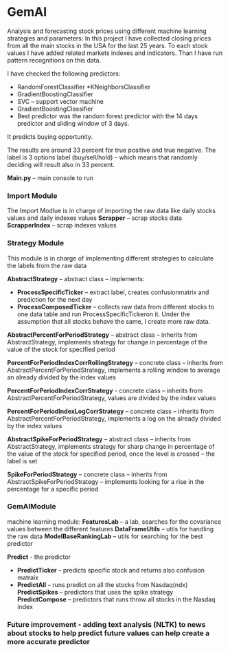 # GemAI
Analysis and forecasting stock prices using different machine learning strategies and parameters:
In this project I have collected closing prices from all the main stocks in the USA for the last 25 years.
To each stock values I have added related markets indexes and indicators. Than I have run pattern recognitions on this data.

I have checked the following predictors:
* RandomForestClassifier
*KNeighborsClassifier 
* GradientBoostingClassifier
* SVC – support vector machine
* GradientBoostingClassifier
* Best predictor was the random forest predictor with the 14 days predictor and sliding window of 3 days.

It predicts buying opportunity.

The results are around 33 percent for true positive and true negative. The label is 3 options label (buy/sell/hold) – which means that randomly deciding will result also in 33 percent.

**Main.py** – main console to run

### Import Module
The Import Modlue is in charge of importing the raw data like daily stocks values and daily indexes values
**Scrapper** – scrap stocks data
**ScrapperIndex** – scrap indexes values

### **Strategy Module** 
This module is in charge of implementing different strategies to calculate the labels from the raw data

**AbstractStrategy** – abstract class – implements:
* **ProcessSpecificTicker** – extract label, creates confusionmatrix and prediction for the next day
* **ProcessComposedTicker** – collects raw data from different stocks to one data table and run ProcessSpecificTickeron it. Under the assumption that all stocks behave the same, I create more raw data.

**AbstractPercentForPeriodStrategy** – abstract class – inherits from AbstractStrategy, implements strategy for change in percentage of the value of the stock for specified period

**PercentForPeriodIndexCorrRollingStrategy** – concrete class – inherits from AbstractPercentForPeriodStrategy, implements a rolling window to average an already divided by the index values

**PercentForPeriodIndexCorrStrategy** - concrete class – inherits from AbstractPercentForPeriodStrategy, values are divided by the index values

**PercentForPeriodIndexLogCorrStrategy** – concrete class – inherits from AbstractPercentForPeriodStrategy, implements a log on the already divided by the index values

**AbstractSpikeForPeriodStrategy** – abstract class – inherits from AbstractStrategy, implements strategy for sharp change in percentage of the value of the stock for specified period, once the level is crossed – the label is set

**SpikeForPeriodStrategy** – concrete class – inherits from AbstractSpikeForPeriodStrategy – implements looking for a rise in the percentage for a specific period 


### **GemAIModule**
machine learning module:
**FeaturesLab** – a lab, searches for the covariance values between the different features 
**DataFrameUtils** – utils for handling the raw data
**ModelBaseRankingLab** – utils for searching for the best predictor

**Predict** -  the predictor
* **PredictTicker** – predicts specific stock and returns also confusion matraix
* **PredictAll** – runs predict on all the stocks from Nasdaq(ndx)
**PredictSpikes** – predictors that uses the spike strategy
**PredictCompose** – predictors that runs throw all stocks in the Nasdaq index

### Future improvement - adding text analysis (NLTK) to news about stocks to help predict future values can help create a more accurate predictor
